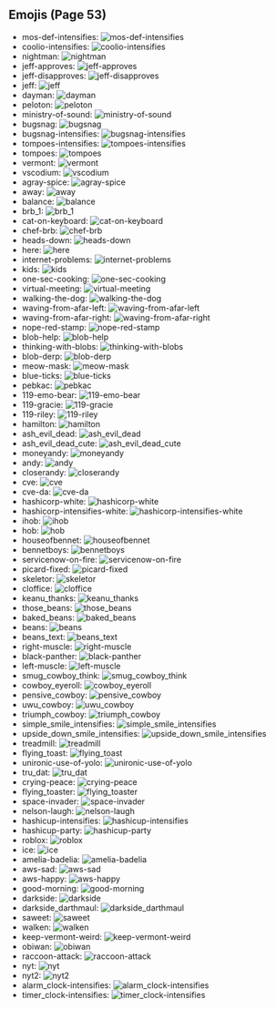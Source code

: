 
## Emojis (Page 53)

* mos-def-intensifies: ![mos-def-intensifies](/output/mos-def-intensifies.gif)
* coolio-intensifies: ![coolio-intensifies](/output/coolio-intensifies.gif)
* nightman: ![nightman](/output/nightman.png)
* jeff-approves: ![jeff-approves](/output/jeff-approves.png)
* jeff-disapproves: ![jeff-disapproves](/output/jeff-disapproves.png)
* jeff: ![jeff](/output/jeff.png)
* dayman: ![dayman](/output/dayman.png)
* peloton: ![peloton](/output/peloton.png)
* ministry-of-sound: ![ministry-of-sound](/output/ministry-of-sound.png)
* bugsnag: ![bugsnag](/output/bugsnag.png)
* bugsnag-intensifies: ![bugsnag-intensifies](/output/bugsnag-intensifies.gif)
* tompoes-intensifies: ![tompoes-intensifies](/output/tompoes-intensifies.gif)
* tompoes: ![tompoes](/output/tompoes.jpg)
* vermont: ![vermont](/output/vermont.png)
* vscodium: ![vscodium](/output/vscodium.png)
* agray-spice: ![agray-spice](/output/agray-spice.png)
* away: ![away](/output/away.png)
* balance: ![balance](/output/balance.png)
* brb_1: ![brb_1](/output/brb_1.png)
* cat-on-keyboard: ![cat-on-keyboard](/output/cat-on-keyboard.png)
* chef-brb: ![chef-brb](/output/chef-brb.png)
* heads-down: ![heads-down](/output/heads-down.png)
* here: ![here](/output/here.png)
* internet-problems: ![internet-problems](/output/internet-problems.png)
* kids: ![kids](/output/kids.png)
* one-sec-cooking: ![one-sec-cooking](/output/one-sec-cooking.png)
* virtual-meeting: ![virtual-meeting](/output/virtual-meeting.png)
* walking-the-dog: ![walking-the-dog](/output/walking-the-dog.png)
* waving-from-afar-left: ![waving-from-afar-left](/output/waving-from-afar-left.png)
* waving-from-afar-right: ![waving-from-afar-right](/output/waving-from-afar-right.png)
* nope-red-stamp: ![nope-red-stamp](/output/nope-red-stamp.png)
* blob-help: ![blob-help](/output/blob-help.png)
* thinking-with-blobs: ![thinking-with-blobs](/output/thinking-with-blobs.png)
* blob-derp: ![blob-derp](/output/blob-derp.png)
* meow-mask: ![meow-mask](/output/meow-mask.png)
* blue-ticks: ![blue-ticks](/output/blue-ticks.jpg)
* pebkac: ![pebkac](/output/pebkac.jpg)
* 119-emo-bear: ![119-emo-bear](/output/119-emo-bear.jpg)
* 119-gracie: ![119-gracie](/output/119-gracie.jpg)
* 119-riley: ![119-riley](/output/119-riley.jpg)
* hamilton: ![hamilton](/output/hamilton.png)
* ash_evil_dead: ![ash_evil_dead](/output/ash_evil_dead.png)
* ash_evil_dead_cute: ![ash_evil_dead_cute](/output/ash_evil_dead_cute.png)
* moneyandy: ![moneyandy](/output/moneyandy.png)
* andy: ![andy](/output/andy.png)
* closerandy: ![closerandy](/output/closerandy.png)
* cve: ![cve](/output/cve.png)
* cve-da: ![cve-da](/output/cve-da.png)
* hashicorp-white: ![hashicorp-white](/output/hashicorp-white.png)
* hashicorp-intensifies-white: ![hashicorp-intensifies-white](/output/hashicorp-intensifies-white.gif)
* ihob: ![ihob](/output/ihob.png)
* hob: ![hob](/output/hob)
* houseofbennet: ![houseofbennet](/output/houseofbennet)
* bennetboys: ![bennetboys](/output/bennetboys)
* servicenow-on-fire: ![servicenow-on-fire](/output/servicenow-on-fire.gif)
* picard-fixed: ![picard-fixed](/output/picard-fixed.gif)
* skeletor: ![skeletor](/output/skeletor.jpg)
* cloffice: ![cloffice](/output/cloffice.jpg)
* keanu_thanks: ![keanu_thanks](/output/keanu_thanks.gif)
* those_beans: ![those_beans](/output/those_beans.png)
* baked_beans: ![baked_beans](/output/baked_beans.png)
* beans: ![beans](/output/beans)
* beans_text: ![beans_text](/output/beans_text.gif)
* right-muscle: ![right-muscle](/output/right-muscle.png)
* black-panther: ![black-panther](/output/black-panther.png)
* left-muscle: ![left-muscle](/output/left-muscle.png)
* smug_cowboy_think: ![smug_cowboy_think](/output/smug_cowboy_think.png)
* cowboy_eyeroll: ![cowboy_eyeroll](/output/cowboy_eyeroll.png)
* pensive_cowboy: ![pensive_cowboy](/output/pensive_cowboy.png)
* uwu_cowboy: ![uwu_cowboy](/output/uwu_cowboy.png)
* triumph_cowboy: ![triumph_cowboy](/output/triumph_cowboy.png)
* simple_smile_intensifies: ![simple_smile_intensifies](/output/simple_smile_intensifies.gif)
* upside_down_smile_intensifies: ![upside_down_smile_intensifies](/output/upside_down_smile_intensifies.gif)
* treadmill: ![treadmill](/output/treadmill.png)
* flying_toast: ![flying_toast](/output/flying_toast.png)
* unironic-use-of-yolo: ![unironic-use-of-yolo](/output/unironic-use-of-yolo)
* tru_dat: ![tru_dat](/output/tru_dat.jpg)
* crying-peace: ![crying-peace](/output/crying-peace.png)
* flying_toaster: ![flying_toaster](/output/flying_toaster.gif)
* space-invader: ![space-invader](/output/space-invader.png)
* nelson-laugh: ![nelson-laugh](/output/nelson-laugh.png)
* hashicup-intensifies: ![hashicup-intensifies](/output/hashicup-intensifies.gif)
* hashicup-party: ![hashicup-party](/output/hashicup-party.gif)
* roblox: ![roblox](/output/roblox.png)
* ice: ![ice](/output/ice.png)
* amelia-badelia: ![amelia-badelia](/output/amelia-badelia.png)
* aws-sad: ![aws-sad](/output/aws-sad.png)
* aws-happy: ![aws-happy](/output/aws-happy.png)
* good-morning: ![good-morning](/output/good-morning.png)
* darkside: ![darkside](/output/darkside.png)
* darkside_darthmaul: ![darkside_darthmaul](/output/darkside_darthmaul.gif)
* saweet: ![saweet](/output/saweet.png)
* walken: ![walken](/output/walken.jpg)
* keep-vermont-weird: ![keep-vermont-weird](/output/keep-vermont-weird.jpg)
* obiwan: ![obiwan](/output/obiwan.jpg)
* raccoon-attack: ![raccoon-attack](/output/raccoon-attack.png)
* nyt: ![nyt](/output/nyt.png)
* nyt2: ![nyt2](/output/nyt2.png)
* alarm_clock-intensifies: ![alarm_clock-intensifies](/output/alarm_clock-intensifies.gif)
* timer_clock-intensifies: ![timer_clock-intensifies](/output/timer_clock-intensifies.gif)
